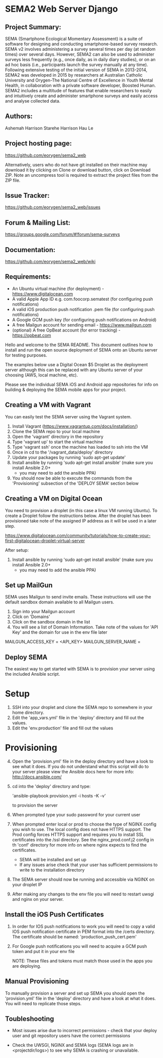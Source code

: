 # SEMA2 Web Server Django

## Project Summary:

SEMA (Smartphone Ecological Momentary Assessment) is a suite of software for designing and conducting smartphone-based survey research. SEMA v2 involves administering a survey several times per day (at random times) over several days. However, SEMA2 can also be used to administer surveys less frequently (e.g., once daily, as in daily diary studies), or on an ad hoc basis (i.e., participants launch the survey manually at any time). Following extensive testing of the initial version of SEMA in 2013-2014, SEMA2 was developed in 2015 by researchers at Australian Catholic University and Orygen-The National Centre of Excellence in Youth Mental Health, in collaboration with a private software developer, Boosted Human. SEMA2 includes a multitude of features that enable researchers to easily and intuitively create and administer smartphone surveys and easily access and analyse collected data.


## Authors:

Ashemah Harrison
Starehe Harrison
Hau Le

## Project hosting page:

https://github.com/eorygen/sema2_web

Alternatively, users who do not have git installed on their machine may download it by clicking on Clone or download button, click on Download ZIP. Note an uncompress tool is required to extract the project files from the ZIP file.


## Issue Tracker:

https://github.com/eorygen/sema2_web/issues


## Forum & Mailing List:

https://groups.google.com/forum/#!forum/sema-surveys


## Documentation:

https://github.com/eorygen/sema2_web/wiki


## Requirements:

*   An Ubuntu virtual machine (for deployment) - https://www.digitalocean.com
*   A valid Apple App ID e.g. com.foocorp.sematest (for configuring push notifications)
*   A valid iOS production push notification .pem file (for configuring push notifications)
*   A Google GCM push key (for configuring push notifications on Android)
*   A free Mailgun account for sending email - https://www.mailgun.com
*   (optional) A free OpBeat account (for error tracking) - https://opbeat.com


Hello and welcome to the SEMA README. This document outlines how to install and run the open source deployment of SEMA
onto an Ubuntu server for testing purposes.

The examples below use a Digital Ocean $5 Droplet as the deployment server although this can be replaced with any Ubuntu
server of your choosing (AWS, local machine, etc).

Please see the individual SEMA iOS and Android app repositories for info on building & deploying the SEMA mobile apps
for your project.


## Creating a VM with Vagrant

You can easily test the SEMA server using the Vagrant system.

1.  Install Vagrant (https://www.vagrantup.com/docs/installation/)
2.  Clone the SEMA repo to your local machine
3.  Open the 'vagrant' directory in the repository
4.  Type 'vagrant up' to start the virtual machine
5.  Type 'vagrant ssh' once the machine has loaded to ssh into the VM
6.  Once in cd to the '/vagrant_data/deploy' directory
7.  Update your packages by running 'sudo apt-get update'
8.  Install ansible by running 'sudo apt-get install ansible' (make sure you install Ansible 2.0+
    - you may need to add the ansible PPA)
9.  You should now be able to execute the commands from the 'Provisioning' subsection of the 'DEPLOY SEMA' section below


## Creating a VM on Digital Ocean


You need to provision a droplet (in this case a linux VM running Ubuntu). To create a Droplet follow the instructions
below. After the droplet has been provisioned take note of the assigned IP address as it will be used in a later step.

https://www.digitalocean.com/community/tutorials/how-to-create-your-first-digitalocean-droplet-virtual-server

After setup:

1.  Install ansible by running 'sudo apt-get install ansible' (make sure you install Ansible 2.0+
    - you may need to add the ansible PPA)


## Set up MailGun

SEMA uses Mailgun to send invite emails. These instructions will use the default sandbox domain available to all Mailgun
users.

1.  Sign into your Mailgun account
2.  Click on 'Domains'
3.  Click on the sandbox domain in the list
4.  You will see a list of Domain Information. Take note of the values for 'API Key' and the domain for use in the env
    file later

MAILGUN_ACCESS_KEY = <API_KEY>
MAILGUN_SERVER_NAME = <DOMAIN>


## Deploy SEMA

The easiest way to get started with SEMA is to provision your server using the included Ansible script.

# Setup

1.  SSH into your droplet and clone the SEMA repo to somewhere in your home directory.
2.  Edit the 'app_vars.yml' file in the 'deploy' directory and fill out the values.
3.  Edit the 'env.production' file and fill out the values

# Provisioning

4.  Open the 'provision.yml' file in the deploy directory and have a look to see what it does. If you do not understand
    what this script will do to your server please view the Ansible docs here for more info: http://docs.ansible.com/

5.  cd into the 'deploy' directory and type:

    'ansible-playbook provision.yml -i hosts -K -v'

    to provision the server

6.  When prompted type your sudo password for your current user
7.  When prompted enter local or prod to choose the type of NGINX config you wish to use. The local config does not have
    HTTPS support. The Prod config forces HTTPS support and requires you to install SSL certificates into the
    <projectdir>/ssl directory. See the nginx_prod.conf.j2 config in th 'conf' directory for more info on where nginx
    expects to find the certificates.

    - SEMA will be installed and set up
    - If any issues arise check that your user has sufficient permissions to write to the installation directory

9.  The SEMA server should now be running and accessible via NGINX on your droplet IP

10. After making any changes to the env file you will need to restart uwsgi and nginx on your server.


## Install the iOS Push Certificates

1.  In order for IOS push notifications to work you will need to copy a valid IOS push notification certificate in PEM
    format into the <projectdir>/certs directory. The certificate should be named: 'production_push_cert.pem'
2.  For Google push notifications you will need to acquire a GCM push token and put it in your env file

    NOTE: These files and tokens must match those used in the apps you are deploying.


## Manual Provisioning

To manually provision a server and set up SEMA you should open the 'provision.yml' file in the 'deploy' directory and
have a look at what it does. You will need to replicate those steps.


## Toubleshooting

*   Most issues arise due to incorrect permissions - check that your deploy user and git repository users have the correct
    permissions

*   Check the UWSGI, NGINX and SEMA logs (SEMA logs are in <projectdir/logs>) to see why SEMA is crashing or unavailable.

